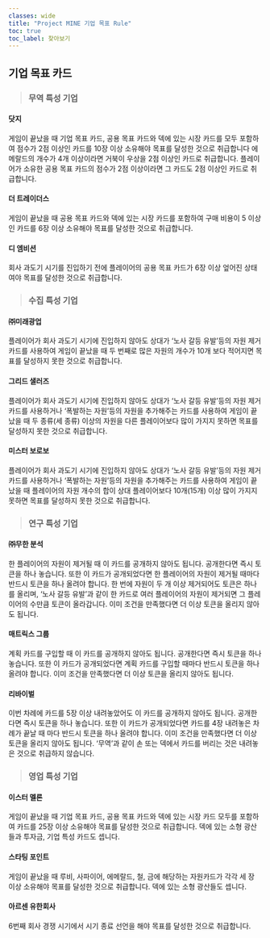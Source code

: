 ```yaml
---
classes: wide
title: "Project MINE 기업 목표 Rule"
toc: true
toc_label: 찾아보기
---
```

## 기업 목표 카드

> ### 무역 특성 기업

#### 닷지

게임이 끝났을 때 기업 목표 카드, 공용 목표 카드와 덱에 있는 시장 카드를 모두 포함하여 점수가 2점 이상인 카드를 10장 이상 소유해야 목표를 달성한 것으로 취급합니다 에메랄드의 개수가 4개 이상이라면 거북이 우상을 2점 이상인 카드로 취급합니다. 플레이어가 소유한 공용 목표 카드의 점수가 2점 이상이라면 그 카드도 2점 이상인 카드로 취급합니다.

#### **더 트레이더스**

게임이 끝났을 때 공용 목표 카드와 덱에 있는 시장 카드를 포함하여 구매 비용이 5 이상인 카드를 6장 이상 소유해야 목표를 달성한 것으로 취급합니다.

#### **디 엠비션**

회사 과도기 시기를 진입하기 전에 플레이어의 공용 목표 카드가 6장 이상 엎어진 상태여야 목표를 달성한 것으로 취급합니다.

> ### 수집 특성 기업

#### ㈜미래광업

플레이어가 회사 과도기 시기에 진입하지 않아도 상대가 ‘노사 갈등 유발’등의 자원 제거 카드를 사용하여 게임이 끝났을 때 두 번째로 많은 자원의 개수가 10개 보다 적어지면 목표를 달성하지 못한 것으로 취급합니다.

#### **그리드 샐러즈**

플레이어가 회사 과도기 시기에 진입하지 않아도 상대가 ‘노사 갈등 유발’등의 자원 제거 카드를 사용하거나 ‘폭발하는 자원’등의 자원을 추가해주는 카드를 사용하여 게임이 끝났을 때 두 종류(세 종류) 이상의 자원을 다른 플레이어보다 많이 가지지 못하면 목표를 달성하지 못한 것으로 취급합니다.

#### **미스터 보로보**

플레이어가 회사 과도기 시기에 진입하지 않아도 상대가 ‘노사 갈등 유발’등의 자원 제거 카드를 사용하거나 ‘폭발하는 자원’등의 자원을 추가해주는 카드를 사용하여 게임이 끝났을 때 플레이어의 자원 개수의 합이 상대 플레이어보다 10개(15개) 이상 많이 가지지 못하면 목표를 달성하지 못한 것으로 취급합니다.

> ### 연구 특성 기업

#### **㈜무한 분석**

한 플레이어의 자원이 제거될 때 이 카드를 공개하지 않아도 됩니다. 공개한다면 즉시 토큰을 하나 놓습니다. 또한 이 카드가 공개되었다면 한 플레이어의 자원이 제거될 때마다 반드시 토큰을 하나 올려야 합니다. 한 번에 자원이 두 개 이상 제거되어도 토큰은 하나를 올리며, ‘노사 갈등 유발’과 같이 한 카드로 여러 플레이어의 자원이 제거되면 그 플레이어의 수만큼 토큰이 올라갑니다. 이미 조건을 만족했다면 더 이상 토큰을 올리지 않아도 됩니다.

#### **매트릭스 그룹**

계획 카드를 구입할 때 이 카드를 공개하지 않아도 됩니다. 공개한다면 즉시 토큰을 하나 놓습니다. 또한 이 카드가 공개되었다면 계획 카드를 구입할 때마다 반드시 토큰을 하나 올려야 합니다. 이미 조건을 만족했다면 더 이상 토큰을 올리지 않아도 됩니다.

#### **리바이벌**

이번 차례에 카드를 5장 이상 내려놓았어도 이 카드를 공개하지 않아도 됩니다. 공개한다면 즉시 토큰을 하나 놓습니다. 또한 이 카드가 공개되었다면 카드를 4장 내려놓은 차례가 끝날 때 마다 반드시 토큰을 하나 올려야 합니다. 이미 조건을 만족했다면 더 이상 토큰을 올리지 않아도 됩니다. ‘무역’과 같이 손 또는 덱에서 카드를 버리는 것은 내려놓은 것으로 취급하지 않습니다.

> ### 영업 특성 기업

#### **이스터 멜론**

게임이 끝났을 때 기업 목표 카드, 공용 목표 카드와 덱에 있는 시장 카드 모두를 포함하여 카드를 25장 이상 소유해야 목표를 달성한 것으로 취급합니다. 덱에 있는 소형 광산들과 투자금, 기업 특성 카드도 셉니다.

#### **스타팅 포인트**

게임이 끝났을 때 루비, 사파이어, 에메랄드, 철, 금에 해당하는 자원카드가 각각 세 장 이상 소유해야 목표를 달성한 것으로 취급합니다. 덱에 있는 소형 광산들도 셉니다.

#### **아르센 유한회사**

6번째 회사 경쟁 시기에서 시기 종료 선언을 해야 목표를 달성한 것으로 취급합니다.
